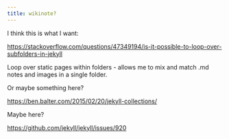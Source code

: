 ```yaml
---
title: wikinote?
---
```


I think this is what I want:

https://stackoverflow.com/questions/47349194/is-it-possible-to-loop-over-subfolders-in-jekyll

Loop over static pages within folders - allows me to mix and match .md notes and images in a single folder.

Or maybe something here?

https://ben.balter.com/2015/02/20/jekyll-collections/

Maybe here?

https://github.com/jekyll/jekyll/issues/920